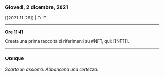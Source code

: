 ### Giovedì, 2 dicembre, 2021

[[2021-11-28]] | OUT

---

**Ore 11:41**

Creata una prima raccolta di riferimenti su #NFT, qui: [[NFT]].

___

### Oblique

*Scarta un assioma. Abbandona una certezza.*
